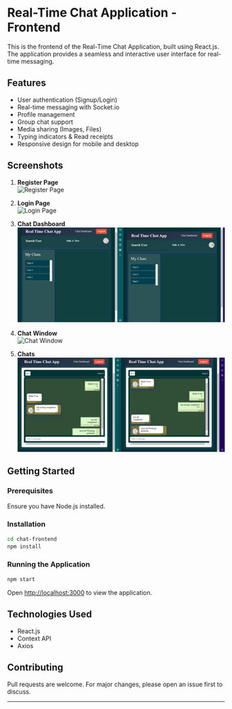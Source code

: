 # Real-Time Chat Application - Frontend

This is the frontend of the Real-Time Chat Application, built using React.js. The application provides a seamless and interactive user interface for real-time messaging.

## Features
- User authentication (Signup/Login)
- Real-time messaging with Socket.io
- Profile management
- Group chat support
- Media sharing (Images, Files)
- Typing indicators & Read receipts
- Responsive design for mobile and desktop

## Screenshots

1. **Register Page**  
   ![Register Page](Real_Time_chat\screenshots\register.png)

2. **Login Page**  
   ![Login Page](Real_Time_chat\screenshots\login.png)

3. **Chat Dashboard**  
   ![Chat Dashboard](./screenshots/chatDashboard.png)

4. **Chat Window**  
   ![Chat Window](./screenshots/chat_window.png)

5. **Chats**  
   ![Chats](./screenshots/chats.png)

## Getting Started

### Prerequisites
Ensure you have Node.js installed.

### Installation
```bash
cd chat-frontend
npm install
```

### Running the Application
```bash
npm start
```
Open [http://localhost:3000](http://localhost:3000) to view the application.

## Technologies Used
- React.js
- Context API
- Axios

## Contributing
Pull requests are welcome. For major changes, please open an issue first to discuss.

---
